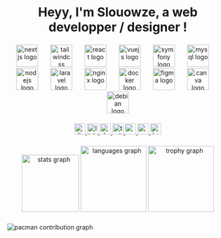 <h1 align="center">Heyy, I'm Slouowze, a web developper / designer !</h1>

###

<div align="center">
  <img src="https://skillicons.dev/icons?i=nextjs" height="50" alt="nextjs logo"  />
  <img width="20" />
  <img src="https://skillicons.dev/icons?i=tailwind" height="50" alt="tailwindcss logo"  />
  <img width="20" />
  <img src="https://skillicons.dev/icons?i=react" height="50" alt="react logo"  />
  <img width="20" />
  <img src="https://skillicons.dev/icons?i=vue" height="50" alt="vuejs logo"  />
  <img width="20" />
  <img src="https://skillicons.dev/icons?i=symfony" height="50" alt="symfony logo"  />
  <img width="20" />
  <img src="https://skillicons.dev/icons?i=mysql" height="50" alt="mysql logo"  />
  <img width="20" />
  <img src="https://skillicons.dev/icons?i=nodejs" height="50" alt="nodejs logo"  />
  <img width="20" />
  <img src="https://skillicons.dev/icons?i=laravel" height="50" alt="laravel logo"  />
  <img width="20" />
  <img src="https://skillicons.dev/icons?i=nginx" height="50" alt="nginx logo"  />
  <img width="20" />
  <img src="https://skillicons.dev/icons?i=docker" height="50" alt="docker logo"  />
  <img width="20" />
  <img src="https://cdn.jsdelivr.net/gh/devicons/devicon/icons/figma/figma-original.svg" height="50" alt="figma logo"  />
  <img width="20" />
  <img src="https://cdn.simpleicons.org/canva/00C4CC" height="50" alt="canva logo"  />
  <img width="20" />
  <img src="https://cdn.simpleicons.org/debian/A81D33" height="50" alt="debian logo"  />
</div>

###

<div align="center">
  <a href="https://discord.gg/SqrXNRhc" target="_blank">
    <img src="https://img.shields.io/static/v1?message=Discord&logo=discord&label=&color=7289DA&logoColor=white&labelColor=&style=for-the-badge" height="25" alt="discord logo"  />
  </a>
  <a href="https://www.linkedin.com/in/gael-pilet-77674b326/" target="_blank">
    <img src="https://img.shields.io/static/v1?message=LinkedIn&logo=linkedin&label=&color=0077B5&logoColor=white&labelColor=&style=for-the-badge" height="25" alt="linkedin logo"  />
  </a>
  <a href="https://dev.to/slouowze" target="_blank">
    <img src="https://img.shields.io/static/v1?message=dev.to&logo=dev.to&label=&color=0A0A0A&logoColor=white&labelColor=&style=for-the-badge" height="25" alt="devto logo"  />
  </a>
  <a href="https://x.com/slouowze" target="_blank">
    <img src="https://img.shields.io/static/v1?message=X%20(ex-twitter)&logo=twitter&label=&color=0A0A0A&logoColor=white&labelColor=&style=for-the-badge" height="25" alt="twitter logo"  />
  </a>
  <a href="https://www.youtube.com/@aevn.slouowze" target="_blank">
    <img src="https://img.shields.io/static/v1?message=Youtube&logo=youtube&label=&color=FF0000&logoColor=white&labelColor=&style=for-the-badge" height="25" alt="youtube logo"  />
  </a>
  <a href="https://www.paypal.com/paypalme/slouowzee" target="_blank">
    <img src="https://img.shields.io/static/v1?message=PayPal&logo=paypal&label=&color=00457C&logoColor=white&labelColor=&style=for-the-badge" height="25" alt="paypal logo"  />
  </a>
  <a href="https://ko-fi.com/slouu" target="_blank">
    <img src="https://img.shields.io/static/v1?message=Ko-fi&logo=ko-fi&label=&color=F16061&logoColor=white&labelColor=&style=for-the-badge" height="25" alt="ko-fi logo"  />
  </a>
</div>

###

<div align="center">
  <img src="https://github-readme-stats.vercel.app/api?username=slouowzee&hide_title=false&hide_rank=true&show_icons=true&include_all_commits=true&count_private=true&disable_animations=true&theme=react&locale=en&hide_border=false&order=1&custom_title=Look%20at%20my%20stats%20!" height="130" alt="stats graph"  />
  <img src="https://github-readme-stats.vercel.app/api/top-langs?username=slouowzee&locale=en&hide_title=false&layout=compact&card_width=320&langs_count=8&theme=react&hide_border=false&order=2&custom_title=Speaking%20a%20lot%20!" height="150" alt="languages graph"  />
  <img src="https://github-profile-trophy.vercel.app?username=slouowzee&theme=dracula&column=-1&row=1&margin-w=8&margin-h=8&no-bg=false&no-frame=false&order=4" height="150" alt="trophy graph"  />
</div>

###

<picture>
  <source media="(prefers-color-scheme: dark)" srcset="https://raw.githubusercontent.com/slouowzee/slouowzee/output/pacman-contribution-graph-dark.svg">
  <source media="(prefers-color-scheme: light)" srcset="https://raw.githubusercontent.com/slouowzee/slouowzee/output/pacman-contribution-graph.svg">
  <img alt="pacman contribution graph" src="https://raw.githubusercontent.com/slouowzee/slouowzee/output/pacman-contribution-graph.svg">
</picture>

###
